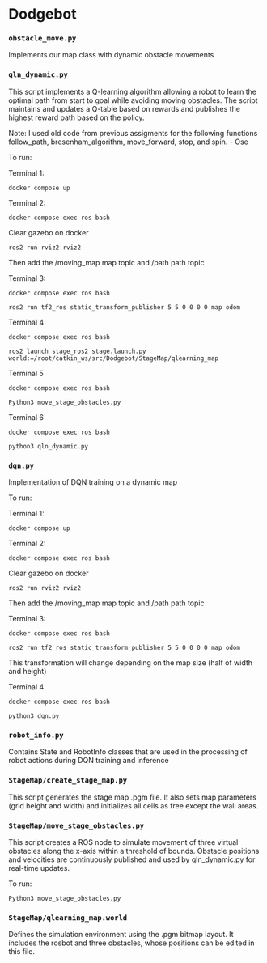 # Dodgebot

### `obstacle_move.py`
Implements our map class with dynamic obstacle movements

### `qln_dynamic.py`
This script implements a Q-learning algorithm allowing a robot to learn the optimal path from start to goal while avoiding moving obstacles. The script maintains and updates a Q-table based on rewards and publishes the highest reward path based on the policy. 

Note: I used old code from previous assigments for the following functions follow_path, bresenham_algorithm, move_forward, stop, and spin. - Ose 

To run:

Terminal 1: 

`docker compose up`

Terminal 2:

`docker compose exec ros bash`

Clear gazebo on docker 

`ros2 run rviz2 rviz2`

Then add the /moving_map map topic and /path path topic 

Terminal 3:

`docker compose exec ros bash`

`ros2 run tf2_ros static_transform_publisher 5 5 0 0 0 0 map odom`

Terminal 4

`docker compose exec ros bash`

`ros2 launch stage_ros2 stage.launch.py world:=/root/catkin_ws/src/Dodgebot/StageMap/qlearning_map`

Terminal 5

`docker compose exec ros bash`

`Python3 move_stage_obstacles.py`

Terminal 6

`docker compose exec ros bash`

`python3 qln_dynamic.py`



### `dqn.py`
Implementation of DQN training on a dynamic map

To run:

Terminal 1: 

`docker compose up`

Terminal 2:

`docker compose exec ros bash`

Clear gazebo on docker 

`ros2 run rviz2 rviz2`

Then add the /moving_map map topic and /path path topic 

Terminal 3:

`docker compose exec ros bash`

`ros2 run tf2_ros static_transform_publisher 5 5 0 0 0 0 map odom`

This transformation will change depending on the map size (half of width and height)

Terminal 4

`docker compose exec ros bash`

`python3 dqn.py`

### `robot_info.py`
Contains State and RobotInfo classes that are used in the processing of robot actions during DQN training and inference

### `StageMap/create_stage_map.py`
This script generates the stage map .pgm file. It also sets map parameters (grid height and width) and initializes all cells as free except the wall areas.

### `StageMap/move_stage_obstacles.py`
This script creates a ROS node to simulate movement of three virtual obstacles along the x-axis within a threshold of bounds. Obstacle positions and velocities are continuously published and used by qln_dynamic.py for real-time updates.

To run:

`Python3 move_stage_obstacles.py`

### `StageMap/qlearning_map.world`
Defines the simulation environment using the .pgm bitmap layout. It includes the rosbot and three obstacles, whose positions can be edited in this file.
